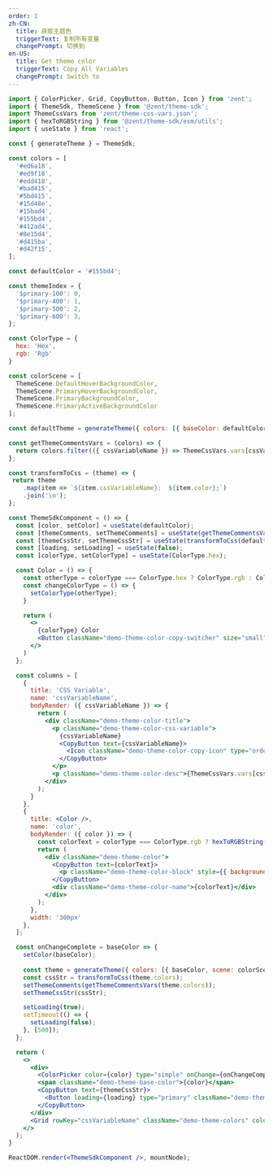```yaml
---
order: 1
zh-CN:
  title: 获取主题色
  triggerText: 复制所有变量
  changePrompt: 切换到
en-US:
  title: Get theme color
  triggerText: Copy All Variables
  changePrompt: Switch to
---
```


```jsx
import { ColorPicker, Grid, CopyButton, Button, Icon } from 'zent';
import { ThemeSdk, ThemeScene } from '@zent/theme-sdk';
import ThemeCssVars from 'zent/theme-css-vars.json';
import { hexToRGBString } from '@zent/theme-sdk/esm/utils';
import { useState } from 'react';

const { generateTheme } = ThemeSdk;

const colors = [
  '#ed6a18',
  '#ed9f18',
  '#edd418',
  '#bad415',
  '#5bd415',
  '#15d48e',
  '#15bad4',
  '#155bd4',
  '#412ad4',
  '#8e15d4',
  '#d415ba',
  '#d42f15',
];

const defaultColor = '#155bd4';

const themeIndex = {
  '$primary-100': 0,
  '$primary-400': 1,
  '$primary-500': 2,
  '$primary-600': 3,
};

const ColorType = {
  hex: 'Hex',
  rgb: 'Rgb'
}

const colorScene = [
  ThemeScene.DefaultHoverBackgroundColor,
  ThemeScene.PrimaryHoverBackgroundColor,
  ThemeScene.PrimaryBackgroundColor,
  ThemeScene.PrimaryActiveBackgroundColor
];

const defaultTheme = generateTheme({ colors: [{ baseColor: defaultColor, scene: colorScene }] }, ThemeCssVars);

const getThemeCommentsVars = (colors) => {
  return colors.filter(({ cssVariableName }) => ThemeCssVars.vars[cssVariableName]);
};

const transformToCss = (theme) => {
 return theme
    .map(item => `${item.cssVariableName}:  ${item.color};`)
    .join('\n');
};

const ThemeSdkComponent = () => {
  const [color, setColor] = useState(defaultColor);
  const [themeComments, setThemeComments] = useState(getThemeCommentsVars(defaultTheme.colors));
  const [themeCssStr, setThemeCssStr] = useState(transformToCss(defaultTheme.colors));
  const [loading, setLoading] = useState(false);
  const [colorType, setColorType] = useState(ColorType.hex);

  const Color = () => {
    const otherType = colorType === ColorType.hex ? ColorType.rgb : ColorType.hex;
    const changeColorType = () => {
      setColorType(otherType);
    }

    return (
      <>
        {colorType} Color
        <Button className="demo-theme-color-copy-switcher" size="small" onClick={changeColorType}>{i18n.changePrompt} {otherType}</Button>
      </>
    )
  };

  const columns = [
    {
      title: 'CSS Variable',
      name: 'cssVariableName',
      bodyRender: ({ cssVariableName }) => {
        return (
          <div className="demo-theme-color-title">
            <p className="demo-theme-color-css-variable">
              {cssVariableName}
              <CopyButton text={cssVariableName}>
                <Icon className="demo-theme-color-copy-icon" type="order-o" />
              </CopyButton>
            </p>
            <p className="demo-theme-color-desc">{ThemeCssVars.vars[cssVariableName].comment}</p>
          </div>
        );
      }
    },
    {
      title: <Color />,
      name: 'color',
      bodyRender: ({ color }) => {
        const colorText = colorType === ColorType.rgb ? hexToRGBString(color) : color ;
        return (
          <div className="demo-theme-color">
            <CopyButton text={colorText}>
              <p className="demo-theme-color-block" style={{ background: color }}></p>
            </CopyButton>
            <div className="demo-theme-color-name">{colorText}</div>
          </div>
        );
      },
      width: '300px'
    },
  ];

  const onChangeComplete = baseColor => {
    setColor(baseColor);
 
    const theme = generateTheme({ colors: [{ baseColor, scene: colorScene }] }, ThemeCssVars);
    const cssStr = transformToCss(theme.colors);
    setThemeComments(getThemeCommentsVars(theme.colors));
    setThemeCssStr(cssStr);

    setLoading(true);
    setTimeout(() => {
      setLoading(false);
    }, [500]);
  };

  return (
    <>
      <div>
        <ColorPicker color={color} type="simple" onChange={onChangeComplete} presetColors={colors} />
        <span className="demo-theme-base-color">{color}</span>
        <CopyButton text={themeCssStr}>
          <Button loading={loading} type="primary" className="demo-theme-copy-btn">{i18n.triggerText}</Button>
        </CopyButton>
      </div>
      <Grid rowKey="cssVariableName" className="demo-theme-colors" columns={columns} datasets={themeComments} />
    </>
  );
}

ReactDOM.render(<ThemeSdkComponent />, mountNode);
```
<style>
.demo-theme-color-title {
  font-size: 14px;
  color: #333;
}

.demo-theme-color-css-variable {
  cursor: pointer;
}

.demo-theme-color-desc {
  font-size: 12px;
  color: #999;
}

.demo-theme-color {
  margin: 4px 8px 4px 4px;
  display: flex;
  align-items: center;
}

.demo-theme-color-copy-switcher {
  margin-left: 16px;
}

.demo-theme-color-block {
  width: 80px;
  height: 30px;
  margin-bottom: 4px;
  border-radius: 2px;
  display: flex;
  justify-content: center;
  align-items: center;
  color: #000;
  cursor: pointer;
}

.demo-theme-color-copy-icon {
  margin-left: 4px;
}

.demo-theme-color-name {
  color: #333;
  text-align: center;
  margin-left: 4px;
}

.demo-theme-base-color {
  margin-left: 8px;
}

.demo-theme-copy-btn {
  float: right;
}

.demo-theme-colors {
  margin-top: 16px;
}
</style>
